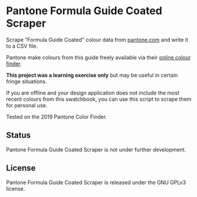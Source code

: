 # Pantone Formula Guide Coated Scraper

Scrape "Formula Guide Coated" colour data from [pantone.com](https://www.pantone.com/)
and write it to a CSV file.

Pantone make colours from this guide freely available via their
[online colour finder](https://www.pantone.com/color-finder/).

**This project was a learning exercise only** but may be useful in certain fringe
situations.

If you are offline and your design application does not include the most recent
colours from this swatchbook, you can use this script to scrape them for
personal use.

Tested on the 2019 Pantone Color Finder.

## Status

Pantone Formula Guide Coated Scraper is not under further development.

## License

Pantone Formula Guide Coated Scraper is released under the GNU GPLv3 license.
